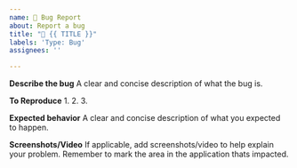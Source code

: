 ```yaml
---
name: 🐛 Bug Report
about: Report a bug
title: "🐛 {{ TITLE }}"
labels: 'Type: Bug'
assignees: ''

---
```


**Describe the bug**
A clear and concise description of what the bug is.

**To Reproduce**
1.
2.
3.


**Expected behavior**
A clear and concise description of what you expected to happen.

**Screenshots/Video**
If applicable, add screenshots/video to help explain your problem.
Remember to mark the area in the application thats impacted.
